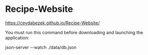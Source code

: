 # Recipe-Website
https://ceydabezek.github.io/Recipe-Website/

You must run this command before downloading and launching the application:

json-server --watch ./data/db.json
